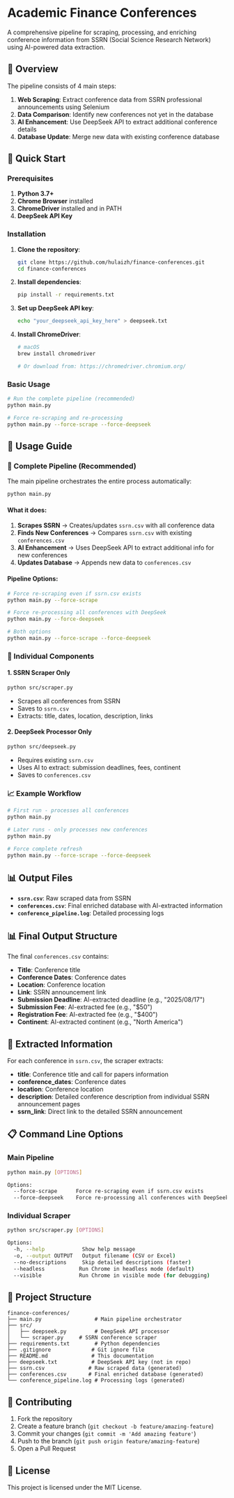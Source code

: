 # Academic Finance Conferences

A comprehensive pipeline for scraping, processing, and enriching conference information from SSRN (Social Science Research Network) using AI-powered data extraction.

## 🚀 Overview

The pipeline consists of 4 main steps:
1. **Web Scraping**: Extract conference data from SSRN professional announcements using Selenium
2. **Data Comparison**: Identify new conferences not yet in the database
3. **AI Enhancement**: Use DeepSeek API to extract additional conference details
4. **Database Update**: Merge new data with existing conference database


## 🚀 Quick Start

### Prerequisites

1. **Python 3.7+**
2. **Chrome Browser** installed
3. **ChromeDriver** installed and in PATH
4. **DeepSeek API Key**

### Installation

1. **Clone the repository**:
   ```bash
   git clone https://github.com/hulaizh/finance-conferences.git
   cd finance-conferences
   ```

2. **Install dependencies**:
   ```bash
   pip install -r requirements.txt
   ```

3. **Set up DeepSeek API key**:
   ```bash
   echo "your_deepseek_api_key_here" > deepseek.txt
   ```

4. **Install ChromeDriver**:
   ```bash
   # macOS
   brew install chromedriver
   
   # Or download from: https://chromedriver.chromium.org/
   ```

### Basic Usage

```bash
# Run the complete pipeline (recommended)
python main.py

# Force re-scraping and re-processing
python main.py --force-scrape --force-deepseek
```

## 📖 Usage Guide

### 🎯 Complete Pipeline (Recommended)

The main pipeline orchestrates the entire process automatically:

```bash
python main.py
```

#### What it does:
1. **Scrapes SSRN** → Creates/updates `ssrn.csv` with all conference data
2. **Finds New Conferences** → Compares `ssrn.csv` with existing `conferences.csv`
3. **AI Enhancement** → Uses DeepSeek API to extract additional info for new conferences
4. **Updates Database** → Appends new data to `conferences.csv`

#### Pipeline Options:

```bash
# Force re-scraping even if ssrn.csv exists
python main.py --force-scrape

# Force re-processing all conferences with DeepSeek
python main.py --force-deepseek

# Both options
python main.py --force-scrape --force-deepseek
```

### 🔧 Individual Components

#### 1. SSRN Scraper Only
```bash
python src/scraper.py
```
- Scrapes all conferences from SSRN
- Saves to `ssrn.csv`
- Extracts: title, dates, location, description, links

#### 2. DeepSeek Processor Only
```bash
python src/deepseek.py
```
- Requires existing `ssrn.csv`
- Uses AI to extract: submission deadlines, fees, continent
- Saves to `conferences.csv`

### 📈 Example Workflow

```bash
# First run - processes all conferences
python main.py

# Later runs - only processes new conferences
python main.py

# Force complete refresh
python main.py --force-scrape --force-deepseek
```

## 📊 Output Files

- **`ssrn.csv`**: Raw scraped data from SSRN
- **`conferences.csv`**: Final enriched database with AI-extracted information
- **`conference_pipeline.log`**: Detailed processing logs

## 📊 Final Output Structure

The final `conferences.csv` contains:
- **Title**: Conference title
- **Conference Dates**: Conference dates
- **Location**: Conference location
- **Link**: SSRN announcement link
- **Submission Deadline**: AI-extracted deadline (e.g., "2025/08/17")
- **Submission Fee**: AI-extracted fee (e.g., "$50")
- **Registration Fee**: AI-extracted fee (e.g., "$400")
- **Continent**: AI-extracted continent (e.g., "North America")

## 🎯 Extracted Information

For each conference in `ssrn.csv`, the scraper extracts:

- **title**: Conference title and call for papers information
- **conference_dates**: Conference dates
- **location**: Conference location
- **description**: Detailed conference description from individual SSRN announcement pages
- **ssrn_link**: Direct link to the detailed SSRN announcement

## 📋 Command Line Options

### Main Pipeline
```bash
python main.py [OPTIONS]

Options:
  --force-scrape      Force re-scraping even if ssrn.csv exists
  --force-deepseek    Force re-processing all conferences with DeepSeek
```

### Individual Scraper
```bash
python src/scraper.py [OPTIONS]

Options:
  -h, --help            Show help message
  -o, --output OUTPUT   Output filename (CSV or Excel)
  --no-descriptions     Skip detailed descriptions (faster)
  --headless           Run Chrome in headless mode (default)
  --visible            Run Chrome in visible mode (for debugging)
```

## 📁 Project Structure

```
finance-conferences/
├── main.py                 # Main pipeline orchestrator
├── src/
│   ├── deepseek.py         # DeepSeek API processor
│   └── scraper.py     # SSRN conference scraper
├── requirements.txt        # Python dependencies
├── .gitignore             # Git ignore file
├── README.md              # This documentation
├── deepseek.txt           # DeepSeek API key (not in repo)
├── ssrn.csv              # Raw scraped data (generated)
├── conferences.csv       # Final enriched database (generated)
└── conference_pipeline.log # Processing logs (generated)
```

## 🤝 Contributing

1. Fork the repository
2. Create a feature branch (`git checkout -b feature/amazing-feature`)
3. Commit your changes (`git commit -m 'Add amazing feature'`)
4. Push to the branch (`git push origin feature/amazing-feature`)
5. Open a Pull Request

## 📄 License

This project is licensed under the MIT License.